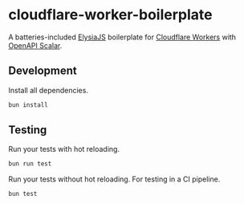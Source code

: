 # cloudflare-worker-boilerplate

A batteries-included [ElysiaJS](https://elysiajs.com/) boilerplate for [Cloudflare Workers](https://workers.cloudflare.com/) with [OpenAPI Scalar](https://scalar.com/).

## Development

Install all dependencies.

```bash
bun install
```

## Testing

Run your tests with hot reloading.

```bash
bun run test
```

Run your tests without hot reloading. For testing in a CI pipeline.

```bash
bun test
```
